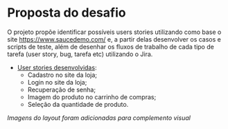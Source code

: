 # Proposta do desafio

O projeto propõe identificar possíveis users stories utilizando como base o site https://www.saucedemo.com/ e, a partir delas desenvolver os casos e scripts de teste, além de desenhar os fluxos de trabalho de cada tipo de tarefa (user story, bug, tarefa etc) utilizando o Jira. </br>

- <ins>User stories desenvolvidas</ins>:
    - Cadastro no site da loja;
    - Login no site da loja;
    - Recuperação de senha;
    - Imagem do produto no carrinho de compras;
    - Seleção da quantidade de produto.

*Imagens do layout foram adicionadas para complemento visual*
